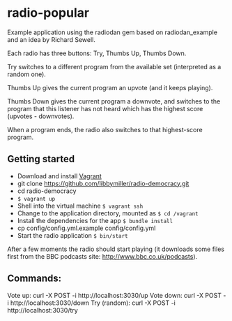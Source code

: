 radio-popular
=============

Example application using the radiodan gem based on radiodan_example and an idea by Richard Sewell.

Each radio has three buttons: Try, Thumbs Up, Thumbs Down.

Try switches to a different program from the available set (interpreted as a random one).

Thumbs Up gives the current program an upvote (and it keeps playing).

Thumbs Down gives the current program a downvote, and switches to the program that this
listener has not heard which has the highest score (upvotes - downvotes). 

When a program ends, the radio also switches to that highest-score program.


## Getting started

- Download and install [Vagrant](http://downloads.vagrantup.com/)
- git clone https://github.com/libbymiller/radio-democracy.git
- cd radio-democracy
- `$ vagrant up`
- Shell into the virtual machine `$ vagrant ssh`
- Change to the application directory, mounted as `$ cd /vagrant`
- Install the dependencies for the app `$ bundle install`
- cp config/config.yml.example config/config.yml
- Start the radio application `$ bin/start`

After a few moments the radio should start playing (it downloads some files first from the BBC podcasts site: http://www.bbc.co.uk/podcasts). 

## Commands:

Vote up: curl -X POST -i http://localhost:3030/up
Vote down: curl -X POST -i http://localhost:3030/down
Try (random): curl -X POST -i http://localhost:3030/try



